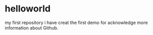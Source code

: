 # helloworld
my first repository
i have creat the first demo for acknowledge more information about Github.
